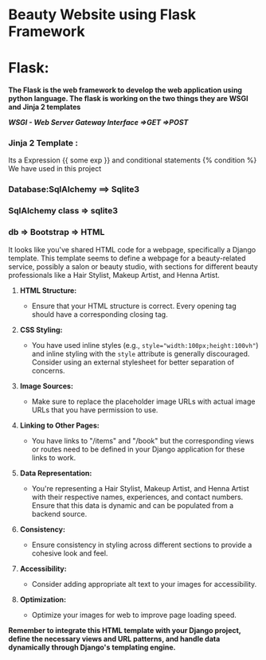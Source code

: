 # Beauty Website using Flask Framework

# Flask:


**The Flask is the web framework to develop the web application using python language.
The flask is working on the two things they are WSGI and Jinja 2 templates**

***WSGI - Web Server Gateway Interface 
=>GET
=>POST***

### Jinja 2 Template :

Its a Expression {{ some exp }} and conditional statements {% condition %}
We have used in this project

### **Database:SqlAlchemy ==> Sqlite3**
### **SqlAlchemy class => sqlite3**
### **db => Bootstrap => HTML**

It looks like you've shared HTML code for a webpage, specifically a Django template. This template seems to define a webpage for a beauty-related service, possibly a salon or beauty studio, with sections for different beauty professionals like a Hair Stylist, Makeup Artist, and Henna Artist.

1. **HTML Structure:**
   - Ensure that your HTML structure is correct. Every opening tag should have a corresponding closing tag.

2. **CSS Styling:**
   - You have used inline styles (e.g., `style="width:100px;height:100vh"`) and inline styling with the `style` attribute is generally discouraged. Consider using an external stylesheet for better separation of concerns.

3. **Image Sources:**
   - Make sure to replace the placeholder image URLs with actual image URLs that you have permission to use.

4. **Linking to Other Pages:**
   - You have links to "/items" and "/book" but the corresponding views or routes need to be defined in your Django application for these links to work.

5. **Data Representation:**
   - You're representing a Hair Stylist, Makeup Artist, and Henna Artist with their respective names, experiences, and contact numbers. Ensure that this data is dynamic and can be populated from a backend source.

6. **Consistency:**
   - Ensure consistency in styling across different sections to provide a cohesive look and feel.

7. **Accessibility:**
   - Consider adding appropriate alt text to your images for accessibility.

8. **Optimization:**
   - Optimize your images for web to improve page loading speed.

**Remember to integrate this HTML template with your Django project, define the necessary views and URL patterns, and handle data dynamically through Django's templating engine.**
